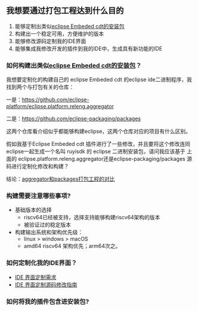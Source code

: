 ## 我想要通过打包工程达到什么目的

1. 能够定制出类似[eclipse Embeded cdt的安装包](https://www.eclipse.org/downloads/packages/release/2024-12/r/eclipse-ide-embedded-cc-developers)
2. 构建出一个稳定可用，方便维护的版本
3. 能够修改源码定制我的IDE界面
4. 能够集成我修改开发的插件到我的IDE中，生成具有新功能的IDE

### 如何构建出类似[eclipse Embeded cdt的安装包](https://www.eclipse.org/downloads/packages/release/2024-12/r/eclipse-ide-embedded-cc-developers)？

我想要定制化的构建自己的 eclipse Embeded cdt 的eclipse ide二进制程序，我找到两个与打包有关的仓库：

一是：https://github.com/eclipse-platform/eclipse.platform.releng.aggregator

二是：https://github.com/eclipse-packaging/packages

这两个仓库看介绍似乎都能够构建eclipse，这两个仓库对应的项目有什么区别。

假如我基于Eclipse Embeded cdt 插件进行了一些修改，并且要将这个修改连同eclipse一起生成一个名叫 ruyisdk 的 eclipse 二进制安装包，请问我应该基于 上面的 eclipse.platform.releng.aggregator还是eclipse-packaging/packages 源码进行定制化修改和构建？

结论：[aggregator和packages打包工程的对比](4.2-intro.md)

### 构建需要注意哪些事项?

- 基础版本的选择
  - riscv64已经被支持，选择支持能够构建riscv64架构的版本
  - 被验证过的稳定版本
- 构建输出系统和架构优先级：
  - linux > windows > macOS
  - amd64  riscv64 架构优先；arm64次之。

### 如何定制化我的IDE界面？

- [IDE 界面定制需求](packages/2-guiRequires.md)
- [IDE 界面定制源码修改指南](packages/3-guimodify.md)

### 如何将我的插件包含进安装包?
